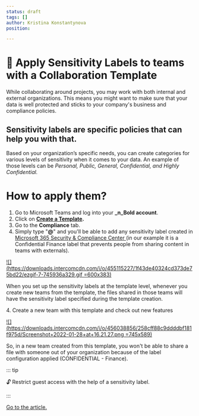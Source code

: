 ```yaml
---
status: draft
tags: []
author: Kristina Konstantynova
position: 

---
```

# **🔖 Apply Sensitivity Labels to teams with a Collaboration Template**

  
While collaborating around projects, you may work with both internal and external organizations. This means you might want to make sure that your data is well protected and sticks to your company's business and compliance policies.

## Sensitivity labels are specific policies that can help you with that.

Based on your organization’s specific needs, you can create categories for various levels of sensitivity when it comes to your data. An example of those levels can be _Personal, Public, General, Confidential, and Highly Confidential._

# How to apply them?

1. Go to Microsoft Teams and log into your **_n_Bold account**.
2. Click on [**Create a Template**](/collaboration-templates/create-a-new-collaboration-template.md)**.**
3. Go to the **Compliance** tab.
4. Simply type "**@**" and you'll be able to add any sensitivity label created in[ Microsoft 365 Security & Compliance Center ](https://protection.office.com/homepage)(in our example it is a Confidential Finance label that prevents people from sharing content in teams with externals).

[![](https://downloads.intercomcdn.com/i/o/455115227/1f43de40324cd373de75bd22/ezgif-7-745936a329.gif =600x383)](https://downloads.intercomcdn.com/i/o/455115227/1f43de40324cd373de75bd22/ezgif-7-745936a329.gif)

When you set up the sensitivity labels at the template level, whenever you create new teams from the template, the files shared in those teams will have the sensitivity label specified during the template creation.

4\. Create a new team with this template and check out new features

[![](https://downloads.intercomcdn.com/i/o/456038856/258cff88c9ddddbf181f975d/Screenshot+2022-01-28+at+16.21.27.png =745x589)](https://downloads.intercomcdn.com/i/o/456038856/258cff88c9ddddbf181f975d/Screenshot+2022-01-28+at+16.21.27.png)

So, in a new team created from this template, you won't be able to share a file with someone out of your organization because of the label configuration applied (CONFIDENTIAL - Finance).

::: tip

 🔓 Restrict guest access with the help of a sensitivity label.

:::

[Go to the article.]()
